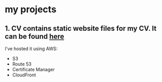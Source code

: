 # my projects

## 1. CV contains static website files for my CV. It can be found [here](https://www.irinadetochkina.link/)

I've hosted it using AWS:
* S3
* Route 53
* Certificate Manager
* CloudFront
